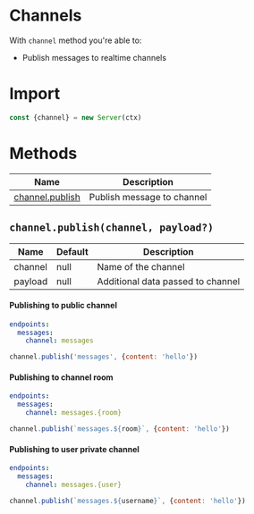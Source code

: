 # Channels

With `channel` method you're able to:

- Publish messages to realtime channels

# Import

```js
const {channel} = new Server(ctx)
```

# Methods

| Name                               | Description                |
| ---------------------------------- | -------------------------- |
| [channel.publish](#channelpublishchannel-payload) | Publish message to channel |


## `channel.publish(channel, payload?)`

| Name    | Default | Description                       |
| ------- | ------- | --------------------------------- |
| channel | null    | Name of the channel               |
| payload | null    | Additional data passed to channel |

#### Publishing to public channel

```yaml
endpoints:
  messages:
    channel: messages
```

```js
channel.publish('messages', {content: 'hello'})
```

#### Publishing to channel room

```yaml
endpoints:
  messages:
    channel: messages.{room}
```

```js
channel.publish(`messages.${room}`, {content: 'hello'})
```

#### Publishing to user private channel

```yaml
endpoints:
  messages:
    channel: messages.{user}
```

```js
channel.publish(`messages.${username}`, {content: 'hello'})
```
